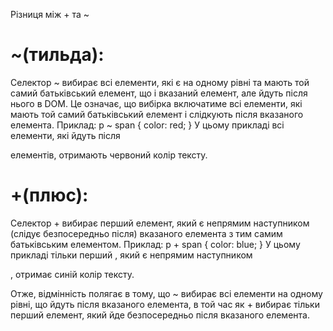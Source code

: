 Різниця між + та ~ 

# ~(тильда):
Селектор ~ вибирає всі елементи, які є на одному рівні та мають той самий батьківський елемент, що і вказаний елемент, але йдуть після нього в DOM. Це означає, що вибірка включатиме всі елементи, які мають той самий батьківський елемент і слідкують після вказаного елемента.
Приклад:
p ~ span {
  color: red;
}
У цьому прикладі всі <span> елементи, які йдуть після <p> елементів, отримають червоний колір тексту.

# +(плюс):
Селектор + вибирає перший елемент, який є непрямим наступником (слідує безпосередньо після) вказаного елемента з тим самим батьківським елементом.
Приклад:
p + span {
  color: blue;
}
У цьому прикладі тільки перший <span>, який є непрямим наступником <p>, отримає синій колір тексту.

Отже, відмінність полягає в тому, що ~ вибирає всі елементи на одному рівні, що йдуть після вказаного елемента, в той час як + вибирає тільки перший елемент, який йде безпосередньо після вказаного елемента.

